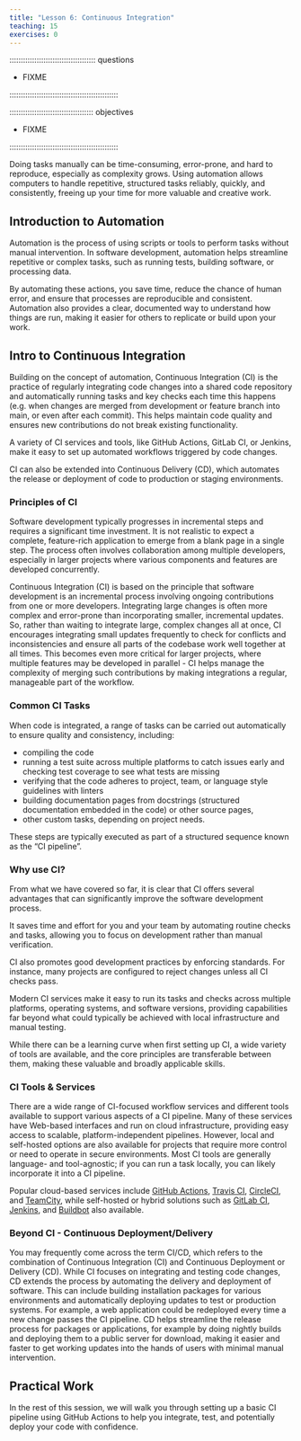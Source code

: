```yaml
---
title: "Lesson 6: Continuous Integration"
teaching: 15
exercises: 0
---
```


:::::::::::::::::::::::::::::::::::::: questions 

- FIXME

::::::::::::::::::::::::::::::::::::::::::::::::

::::::::::::::::::::::::::::::::::::: objectives

- FIXME

::::::::::::::::::::::::::::::::::::::::::::::::

Doing tasks manually can be time-consuming, error-prone, and hard to reproduce, especially as complexity grows. Using automation allows computers to handle repetitive, structured tasks reliably, quickly, and consistently, freeing up your time for more valuable and creative work.

## Introduction to Automation

Automation is the process of using scripts or tools to perform tasks without manual intervention. In software development, automation helps streamline repetitive or complex tasks, such as running tests, building software, or processing data. 

By automating these actions, you save time, reduce the chance of human error, and ensure that processes are reproducible and consistent. Automation also provides a clear, documented way to understand how things are run, making it easier for others to replicate or build upon your work.

## Intro to Continuous Integration

Building on the concept of automation, Continuous Integration (CI) is the practice of regularly integrating code changes into a shared code repository and automatically running tasks and key checks each time this happens (e.g. when changes are merged from development or feature branch into main, or even after each commit). This helps maintain code quality and ensures new contributions do not break existing functionality. 

A variety of CI services and tools, like GitHub Actions, GitLab CI, or Jenkins, make it easy to set up automated workflows triggered by code changes. 

CI can also be extended into Continuous Delivery (CD), which automates the release or deployment of code to production or staging environments.

### Principles of CI

Software development typically progresses in incremental steps and requires a significant time investment. It is not realistic to expect a complete, feature-rich application to emerge from a blank page in a single step. The process often involves collaboration among multiple developers, especially in larger projects where various components and features are developed concurrently.

Continuous Integration (CI) is based on the principle that software development is an incremental process involving ongoing contributions from one or more developers. Integrating large changes is often more complex and error-prone than incorporating smaller, incremental updates.
So, rather than waiting to integrate large, complex changes all at once, CI encourages integrating small updates frequently to check for conflicts and inconsistencies and ensure all parts of the codebase work well together at all times. 
This becomes even more critical for larger projects, where multiple features may be developed in parallel - CI helps manage the complexity of merging such contributions by making integrations a regular, manageable part of the workflow.

### Common CI Tasks

When code is integrated, a range of tasks can be carried out automatically to ensure quality and consistency, including:

- compiling the code
- running a test suite across multiple platforms to catch issues early and checking test coverage to see what tests are missing
- verifying that the code adheres to project, team, or language style guidelines with linters
- building documentation pages from docstrings (structured documentation embedded in the code) or other source pages,
- other custom tasks, depending on project needs.

These steps are typically executed as part of a structured sequence known as the “CI pipeline”.

### Why use CI?

From what we have covered so far, it is clear that CI offers several advantages that can significantly improve the software development process. 

It saves time and effort for you and your team by automating routine checks and tasks, allowing you to focus on development rather than manual verification. 

CI also promotes good development practices by enforcing standards. For instance, many projects are configured to reject changes unless all CI checks pass. 

Modern CI services make it easy to run its tasks and checks across multiple platforms, operating systems, and software versions, providing capabilities far beyond what could typically be achieved with local infrastructure and manual testing. 

While there can be a learning curve when first setting up CI, a wide variety of tools are available, and the core principles are transferable between them, making these valuable and broadly applicable skills.

### CI Tools & Services

There are a wide range of CI-focused workflow services and different tools available to support various aspects of a CI pipeline. Many of these services have Web-based interfaces and run on cloud infrastructure, providing easy access to scalable, platform-independent pipelines. However, local and self-hosted options are also available for projects that require more control or need to operate in secure environments. Most CI tools are generally language- and tool-agnostic; if you can run a task locally, you can likely incorporate it into a CI pipeline. 

Popular cloud-based services include [GitHub Actions](https://github.com/features/actions), [Travis CI](https://www.travis-ci.com/), [CircleCI](https://circleci.com/), and [TeamCity](https://www.jetbrains.com/teamcity/), while self-hosted or hybrid solutions such as [GitLab CI](https://docs.gitlab.com/ee/ci/), [Jenkins](https://www.jenkins.io/), and [Buildbot](https://buildbot.net/) also available.

### Beyond CI - Continuous Deployment/Delivery

You may frequently come across the term CI/CD, which refers to the combination of Continuous Integration (CI) and Continuous Deployment or Delivery (CD). While CI focuses on integrating and testing code changes, CD extends the process by automating the delivery and deployment of software. This can include building installation packages for various environments and automatically deploying updates to test or production systems. For example, a web application could be redeployed every time a new change passes the CI pipeline. CD helps streamline the release process for packages or applications, for example by doing nightly builds and deploying them to a public server for download, making it easier and faster to get working updates into the hands of users with minimal manual intervention.

## Practical Work

In the rest of this session, we will walk you through setting up a basic CI pipeline using GitHub Actions to help you integrate, test, and potentially deploy your code with confidence.
